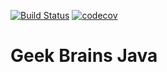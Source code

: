 [![Build Status](https://travis-ci.org/nvg7488/geekbrains.svg?branch=master)](https://travis-ci.org/nvg7488/geekbrains)
[![codecov](https://codecov.io/gh/nvg7488/geekbrains/branch/master/graph/badge.svg)](https://codecov.io/gh/nvg7488/geekbrains)

# Geek Brains Java